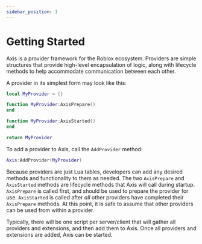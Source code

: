 ```yaml
---
sidebar_position: 1
---
```


# Getting Started

Axis is a provider framework for the Roblox ecosystem. Providers are simple structures that provide high-level encapsulation of logic, along with lifecycle methods to help accommodate communication between each other.

A provider in its simplest form may look like this:

```lua
local MyProvider = {}

function MyProvider:AxisPrepare()
end

function MyProvider:AxisStarted()
end

return MyProvider
```

To add a provider to Axis, call the `AddProvider` method:

```lua
Axis:AddProvider(MyProvider)
```

Because providers are just Lua tables, developers can add any desired methods and functionality to them as needed. The two `AxisPrepare` and `AxisStarted` methods are lifecycle methods that Axis will call during startup. `AxisPrepare` is called first, and should be used to prepare the provider for use. `AxisStarted` is called after _all_ other providers have completed their `AxisPrepare` methods. At this point, it is safe to assume that other providers can be used from within a provider.

Typically, there will be one script per server/client that will gather all providers and extensions, and then add them to Axis. Once all providers and extensions are added, Axis can be started.
